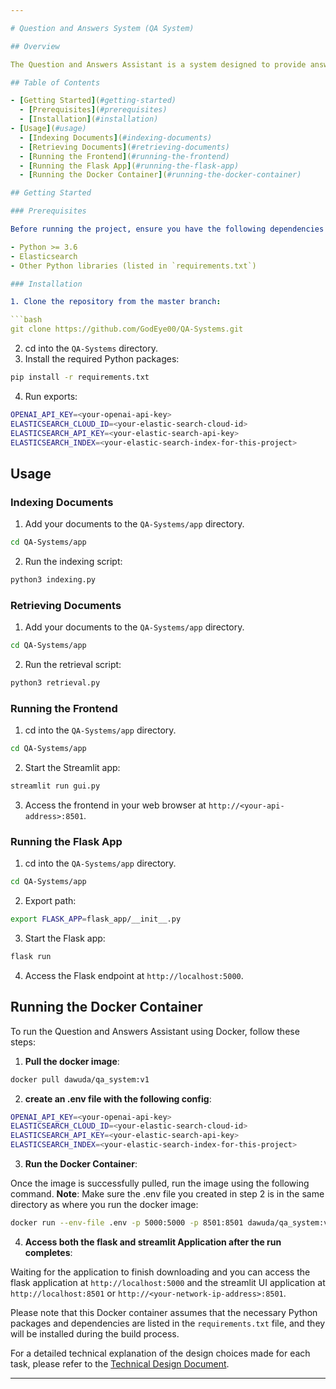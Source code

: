 ```yaml
---

# Question and Answers System (QA System)

## Overview

The Question and Answers Assistant is a system designed to provide answers to user queries based on indexed documents. It utilizes Elasticsearch for document indexing and retrieval, as well as a pre-trained language model (GPT-3.5 Turbo) for question answering.

## Table of Contents

- [Getting Started](#getting-started)
  - [Prerequisites](#prerequisites)
  - [Installation](#installation)
- [Usage](#usage)
  - [Indexing Documents](#indexing-documents)
  - [Retrieving Documents](#retrieving-documents)
  - [Running the Frontend](#running-the-frontend)
  - [Running the Flask App](#running-the-flask-app)
  - [Running the Docker Container](#running-the-docker-container)

## Getting Started

### Prerequisites

Before running the project, ensure you have the following dependencies installed:

- Python >= 3.6
- Elasticsearch
- Other Python libraries (listed in `requirements.txt`)

### Installation

1. Clone the repository from the master branch:

```bash
git clone https://github.com/GodEye00/QA-Systems.git
```

2. cd into the `QA-Systems` directory.
3. Install the required Python packages:

```bash
pip install -r requirements.txt
```

4. Run exports:

```bash
OPENAI_API_KEY=<your-openai-api-key>
ELASTICSEARCH_CLOUD_ID=<your-elastic-search-cloud-id>
ELASTICSEARCH_API_KEY=<your-elastic-search-api-key>
ELASTICSEARCH_INDEX=<your-elastic-search-index-for-this-project>
```

## Usage

### Indexing Documents

1. Add your documents to the `QA-Systems/app` directory.

```bash
cd QA-Systems/app
```

2. Run the indexing script:

```bash
python3 indexing.py
```

### Retrieving Documents

1. Add your documents to the `QA-Systems/app` directory.

```bash
cd QA-Systems/app
```

2. Run the retrieval script:

```bash
python3 retrieval.py
```

### Running the Frontend

1. cd into the `QA-Systems/app` directory.

```bash
cd QA-Systems/app
```

2. Start the Streamlit app:

```bash
streamlit run gui.py
```

3. Access the frontend in your web browser at `http://<your-api-address>:8501`.

### Running the Flask App

1. cd into the `QA-Systems/app` directory.

```bash
cd QA-Systems/app
```

2. Export path:

```bash
export FLASK_APP=flask_app/__init__.py
```

3. Start the Flask app:

```bash
flask run
```

4. Access the Flask endpoint at `http://localhost:5000`.

## Running the Docker Container

To run the Question and Answers Assistant using Docker, follow these steps:


1. **Pull the docker image**:

```bash
docker pull dawuda/qa_system:v1
```

2. **create an .env file with the following config**:

```bash
OPENAI_API_KEY=<your-openai-api-key>
ELASTICSEARCH_CLOUD_ID=<your-elastic-search-cloud-id>
ELASTICSEARCH_API_KEY=<your-elastic-search-api-key>
ELASTICSEARCH_INDEX=<your-elastic-search-index-for-this-project>
```

3. **Run the Docker Container**:

Once the image is successfully pulled, run the image using the following command. **Note**:  Make sure the .env file you created in step 2 is in the same directory as where you run the docker image:

```bash
docker run --env-file .env -p 5000:5000 -p 8501:8501 dawuda/qa_system:v1
```

4. **Access both the flask and streamlit Application after the run completes**:

Waiting for the application to finish downloading and you can access the flask application at `http://localhost:5000`
and the streamlit UI application at `http://localhost:8501` or `http://<your-network-ip-address>:8501`.

Please note that this Docker container assumes that the necessary Python packages and dependencies are listed in the `requirements.txt` file, and they will be installed during the build process.

For a detailed technical explanation of the design choices made for each task, please refer to the [Technical Design Document](https://github.com/GodEye00/QA-Systems/blob/master/docs/technical.pdf).

--- 
```

